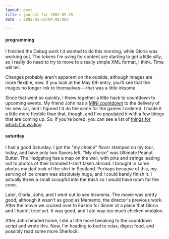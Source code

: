 ```yaml
---
layout: post
title : journal for 2002-05-25
date  : 2002-05-25T04:00:00Z

---
```

<h4>programming</h4>I finished the Debug work I'd wanted to do this morning, while Gloria was working out.  The tokens I'm using for content are starting to get a little silly, so I really do need to try to move to a really simple XML format, I think.  Time will tell.  

Changes probably aren't apparent on the outside, although images are more flexible, now.  If you look at the May 6th entry, you'll see that the images no longer link to themselves---that was a little irksome.  

Since that went so quickly, I threw together a little hack to countdown to upcoming events.  My friend John has a <a href='http://photon.lawngnome.org/mini/'>MINI countdown</a> to the delivery of his new car, and I figured I'd do the same for the games I ordered.  I made it a little more flexible than that, though, and I've populated it with a few things that are coming up.  So, if you're bored, you can see a list of <a href='/countdown'>things for which I'm waiting</a>.<h4>saturday</h4>I had a good Saturday.  I got the "my choice" flavor stamped on my tour, today, and have only two flavors left.  "My choice" was Ultimate Peanut Butter.  The Hedgehog has a map on the wall, with pins and strings leading out to photos of their branded t-shirt taken abroad.  I brought in some photos my dad took of the shirt in Scotland.  Perhaps because of this, my serving of ice cream was absolutely huge, and I could barely finish it.  I actually threw a small scoopful into the trash so I would have room for the cone.

Later, Gloria, John, and I went out to see Insomnia.  The movie was pretty good, although it wasn't as good as Memento, the director's previous work. After the movie we cruised over to Easton for dinner at a place that Gloria and I hadn't tried yet.  It was good, and I ate way too much chicken vindaloo.

After John headed home, I did a little more tweaking to the countdown script and wrote this.  Now, I'm heading to bed to relax, digest food, and possibly read some more Sherlock.

